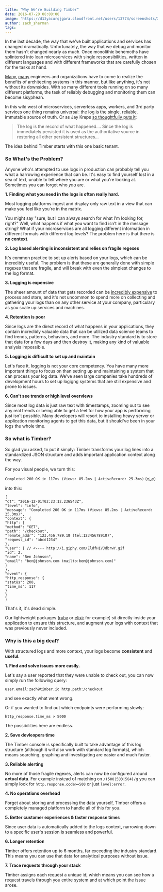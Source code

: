 ```yaml
---
title: "Why We're Building Timber"
date: 2016-07-20 00:00:00
image: 'https://d13yacurqjgara.cloudfront.net/users/13774/screenshots/3003711/projects.png'
author: zach_sherman
tags:
---
```


In the last decade, the way that we've built applications and services has changed dramatically. Unfortunately, the way that we debug and monitor them hasn't changed nearly as much. Once monolithic behemoths have splintered into lean microservices with single responsibilities, written in different languages and with different frameworks that are carefully chosen for the tasks at hand.

[Many](https://blog.risingstack.com/how-enterprises-benefit-from-microservices-architectures/), [many](https://martinfowler.com/articles/microservice-trade-offs.html) engineers and organizations have to come to realize the benefits of architecting systems in this manner, but like anything, it's not without its downsides. With so many different tools running on so many different platforms, the task of reliably debugging and monitoring them can become sisyphean.

In this wild west of microservices, serverless apps, workers, and 3rd party services one thing remains universal: the log is the single, reliable, immutable source of truth. Or as Jay Kreps [so thoughtfully puts it](https://engineering.linkedin.com/distributed-systems/log-what-every-software-engineer-should-know-about-real-time-datas-unifying):

> The log is the record of what happened.... Since the log is immediately persisted it is used as the authoritative source in restoring all other persistent structures...

The idea behind Timber starts with this one basic tenant.

### So What's the Problem?

Anyone who's attempted to use logs in production can probably tell you what a harrowing experience that can be. It's easy to find yourself lost in a sea of text, unable to tell where you are or what you're looking at. Sometimes you can forget who *you* are.

**1. Finding what you need in the logs is often really hard.**

Most logging platforms ingest and display only raw text in a view that can make you feel like you're in the matrix.

You might say "sure, but I can always search for what I'm looking for, right?" Well, what happens if what you want to find isn't in the message string? What if your microservices are all logging different information in different formats with different log levels? The problem here is that there is **no context**.

**2. Log based alerting is inconsistent and relies on fragile regexes**

It's common practice to set up alerts based on your logs, which can be incredibly useful. The problem is that these are generally done with simple regexes that are fragile, and will break with even the simplest changes to the log format.

**3. Logging is expensive**

The sheer amount of data that gets recorded can be [incredibly expensive](https://www.dropbox.com/s/zb0h8lrt7vuu262/Screenshot%202017-01-31%2013.29.19.png?dl=0) to process and store, and it's not uncommon to spend more on collecting and gathering your logs than on any other service at your company, particulary as you scale up services and machines.

**4. Retention is poor**

Since logs are the direct record of what happens in your applications, they contain incredibly valuable data that can be utilized data science teams to find trends, patterns, behaviors, and more. The industry standard is to store that data for a few days and then destroy it, making any kind of valuable analysis impossible.

**5. Logging is difficult to set up and maintain**

Let's face it, logging is not your core competency. You have many more important things to focus on than setting up and maintaining a system that can process your log data. We've seen large companies take hundreds of development hours to set up logigng systems that are still expensive and prone to issues.

**6. Can't see trends or high level overviews**

Since most log data is just raw text with timestamps, zooming out to see any real trends or being able to get a feel for how your app is performing just isn't possible. Many developers will resort to installing heavy server or application monitoring agents to get this data, but it should've been in your logs the whole time.


### So what is Timber?

So glad you asked, to put it simply: Timber transforms your log lines into a standardized JSON structure and adds important application context along the way.

For you visual people, we turn this:

```Completed 200 OK in 117ms (Views: 85.2ms | ActiveRecord: 25.3ms)``` (ಥ_ಥ)

into this:

```
{
"dt": "2016-12-01T02:23:12.236543Z",
"level": "info",
"message": "Completed 200 OK in 117ms (Views: 85.2ms | ActiveRecord: 25.3ms)",
"context": {
"http": {
"method": "GET",
"path": "/checkout",
"remote_addr": "123.456.789.10 (tel:12345678910)",
"request_id": "abcd1234"
},
"user": { // <---- http://i.giphy.com/EldfH1VJdbrwY.gif
"id": 2,
"name": "Ben Johnson",
"email": "ben@johnson.com (mailto:ben@johnson.com)"
}
},
"event": {
"http_response": {
"status": 200,
"time_ms": 117
}
}
}
```

That's it, it's dead simple.

Our lightweight packages ([ruby](github.com/timberio/timber-ruby (http://github.com/timberio/timber-ruby)) or [elixir](github.com/timberio/timber-elixir (http://github.com/timberio/timber-elixir)) for example) sit directly inside your application to ensure this structure, and augment your logs with context that was previously never included.

### Why is this a big deal?

With structured logs and more context, your logs become **consistent** and **useful**.

**1. Find and solve issues more easily.**

Let's say a user reported that they were unable to check out, you can now simply run the following query:

`user.email:zach@timber.io http.path:/checkout`

and see exactly what went wrong.

Or if you wanted to find out which endpoints were performing slowly:

`http_response.time_ms > 5000`

The possibilities here are endless.

**2. Save devleopers time**

The Timber console is specifically built to take advantage of this log structure (although it will also work with standard log formats), which means searching, graphing and investigating are easier and much faster.

**3. Reliable alerting**

No more of those fragile regexes, alerts can now be configured around **actual data**. For example instead of matching on `/(500|503|504)/g` you can simply look for `http.response.code>=500` or just `level:error`.

**4. No operations overhead**

Forget about storing and processing the data yourself, Timber offers a completely managed platform to handle all of this for you.

**5. Better customer experiences & faster response times**

Since user data is automatically added to the logs context, narrowing down to a specific user's session is seamless and powerful.

**6. Longer retention**

Timber offers retention up to 6 months, far exceeding the industry standard. This means you can use that data for analytical purposes without issue.

**7. Trace requests through your stack**

Timber assigns each request a unique id, which means you can see how a request travels through you entire system and at which point the issue arose.
